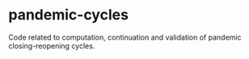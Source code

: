 # pandemic-cycles
Code related to computation, continuation and validation of pandemic closing-reopening cycles.
